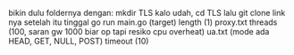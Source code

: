 bikin dulu foldernya dengan: mkdir TLS
kalo udah, cd TLS
lalu git clone link nya
setelah itu tinggal go run main.go (target) length (1) proxy.txt threads (100, saran gw 1000 biar op tapi resiko cpu overheat) ua.txt (mode ada HEAD, GET, NULL, POST) timeout (10)
